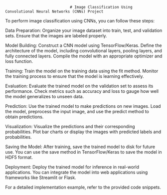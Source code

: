                                  # Image Classification Using Convolutional Neural Networks (CNNs) Project




To perform image classification using CNNs, you can follow these steps:

Data Preparation: Organize your image dataset into train, test, and validation sets. Ensure that the images are labeled properly.

Model Building: Construct a CNN model using TensorFlow/Keras. Define the architecture of the model, including convolutional layers, pooling layers, and fully connected layers. Compile the model with an appropriate optimizer and loss function.

Training: Train the model on the training data using the fit method. Monitor the training process to ensure that the model is learning effectively.

Evaluation: Evaluate the trained model on the validation set to assess its performance. Check metrics such as accuracy and loss to gauge how well the model generalizes to unseen data.

Prediction: Use the trained model to make predictions on new images. Load the model, preprocess the input image, and use the predict method to obtain predictions.

Visualization: Visualize the predictions and their corresponding probabilities. Plot bar charts or display the images with predicted labels and probabilities.

Saving the Model: After training, save the trained model to disk for future use. You can use the save method in TensorFlow/Keras to save the model in HDF5 format.

Deployment: Deploy the trained model for inference in real-world applications. You can integrate the model into web applications using frameworks like Streamlit or Flask.



For a detailed implementation example, refer to the provided code snippets.
